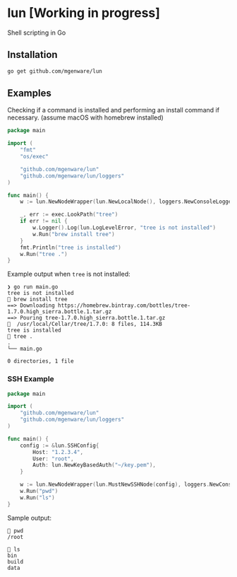 # lun [Working in progress]
Shell scripting in Go

## Installation
```sh
go get github.com/mgenware/lun
```

## Examples
Checking if a command is installed and performing an install command if necessary. (assume macOS with homebrew installed)
```go
package main

import (
	"fmt"
	"os/exec"

	"github.com/mgenware/lun"
	"github.com/mgenware/lun/loggers"
)

func main() {
	w := lun.NewNodeWrapper(lun.NewLocalNode(), loggers.NewConsoleLogger())

	_, err := exec.LookPath("tree")
	if err != nil {
		w.Logger().Log(lun.LogLevelError, "tree is not installed")
		w.Run("brew install tree")
	}
	fmt.Println("tree is installed")
	w.Run("tree .")
}
```

Example output when `tree` is not installed:
```
❯ go run main.go
tree is not installed
🚗 brew install tree
==> Downloading https://homebrew.bintray.com/bottles/tree-1.7.0.high_sierra.bottle.1.tar.gz
==> Pouring tree-1.7.0.high_sierra.bottle.1.tar.gz
🍺  /usr/local/Cellar/tree/1.7.0: 8 files, 114.3KB
tree is installed
🚗 tree .
.
└── main.go

0 directories, 1 file
```

### SSH Example
```go
package main

import (
	"github.com/mgenware/lun"
	"github.com/mgenware/lun/loggers"
)

func main() {
	config := &lun.SSHConfig{
		Host: "1.2.3.4",
		User: "root",
		Auth: lun.NewKeyBasedAuth("~/key.pem"),
	}

	w := lun.NewNodeWrapper(lun.MustNewSSHNode(config), loggers.NewConsoleLogger())
	w.Run("pwd")
	w.Run("ls")
}

```

Sample output:
```
🚗 pwd
/root

🚗 ls
bin
build
data
```
